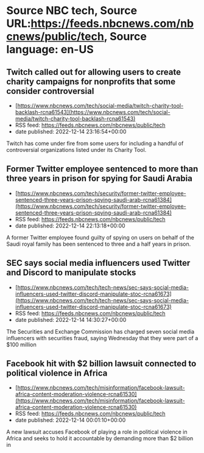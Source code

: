 # Source NBC tech, Source URL:https://feeds.nbcnews.com/nbcnews/public/tech, Source language: en-US

## Twitch called out for allowing users to create charity campaigns for nonprofits that some consider controversial
 - [https://www.nbcnews.com/tech/social-media/twitch-charity-tool-backlash-rcna61543](https://www.nbcnews.com/tech/social-media/twitch-charity-tool-backlash-rcna61543)
 - RSS feed: https://feeds.nbcnews.com/nbcnews/public/tech
 - date published: 2022-12-14 23:16:54+00:00

Twitch has come under fire from some users for including a handful of controversial organizations listed under its Charity Tool.

## Former Twitter employee sentenced to more than three years in prison for spying for Saudi Arabia
 - [https://www.nbcnews.com/tech/security/former-twitter-employee-sentenced-three-years-prison-spying-saudi-arab-rcna61384](https://www.nbcnews.com/tech/security/former-twitter-employee-sentenced-three-years-prison-spying-saudi-arab-rcna61384)
 - RSS feed: https://feeds.nbcnews.com/nbcnews/public/tech
 - date published: 2022-12-14 22:13:18+00:00

A former Twitter employee found guilty of spying on users on behalf of the Saudi royal family has been sentenced to three and a half years in prison.

## SEC says social media influencers used Twitter and Discord to manipulate stocks
 - [https://www.nbcnews.com/tech/tech-news/sec-says-social-media-influencers-used-twitter-discord-manipulate-stoc-rcna61673](https://www.nbcnews.com/tech/tech-news/sec-says-social-media-influencers-used-twitter-discord-manipulate-stoc-rcna61673)
 - RSS feed: https://feeds.nbcnews.com/nbcnews/public/tech
 - date published: 2022-12-14 14:30:27+00:00

The Securities and Exchange Commission has charged seven social media influencers with securities fraud, saying Wednesday that they were part of a $100 million

## Facebook hit with $2 billion lawsuit connected to political violence in Africa
 - [https://www.nbcnews.com/tech/misinformation/facebook-lawsuit-africa-content-moderation-violence-rcna61530](https://www.nbcnews.com/tech/misinformation/facebook-lawsuit-africa-content-moderation-violence-rcna61530)
 - RSS feed: https://feeds.nbcnews.com/nbcnews/public/tech
 - date published: 2022-12-14 00:01:10+00:00

A new lawsuit accuses Facebook of playing a role in political violence in Africa and seeks to hold it accountable by demanding more than $2 billion in
